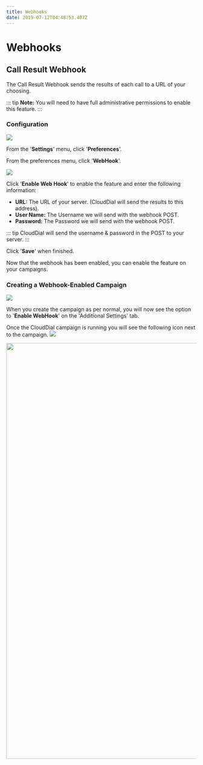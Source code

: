 ```yaml
---
title: Webhooks
date: 2019-07-12T04:48:53.407Z
---
```

# Webhooks

## Call Result Webhook

The Call Result Webhook sends the results of each call to a URL of your choosing.

::: tip
**Note:** You will need to have full administrative permissions to enable this feature.
:::

### **Configuration**

![](/images/clouddial-customagent-1.png)

From the '**Settings**' menu, click '**Preferences**'.

From the preferences menu, click '**WebHook**'.

![](/images/callresultwebhook1.png)

Click '**Enable Web Hook**' to enable the feature and enter the following information:

* **URL:** The URL of your server. (CloudDial will send the results to this address).
* **User Name:** The Username we will send with the webhook POST.
* **Password:** The Password we will send with the webhook POST.

::: tip
CloudDial will send the username & password in the POST to your server.
:::

Click '**Save**' when finished.

Now that the webhook has been enabled, you can enable the feature on your campaigns.

### Creating a Webhook-Enabled Campaign

![](/images/callresultwebhook2.png)

When you create the campaign as per normal, you will now see the option to '**Enable WebHook**' on the 'Additional Settings' tab.

Once the CloudDial campaign is running you will see the following icon next to the campaign. <img style="width: auto; height: auto;" src="/images/callresultwebhookicon.png">

<img style="width: 1100px; height: auto;" src="/images/callresultwebhookrunning.png">




